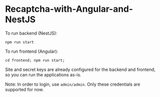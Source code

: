 # Recaptcha-with-Angular-and-NestJS

To run backend (NestJS):

`npm run start`

To run frontend (Angular):

`cd frontend; npm run start;`

Site and secret keys are already configured for the backend and frontend, so you can run the applications as-is.

Note: In order to login, use `admin/admin`. Only these credentials are supported for now.
